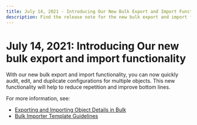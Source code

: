 ```yaml
---
title: July 14, 2021 - Introducing Our New Bulk Export and Import Functionality
description: Find the release note for the new bulk export and import functionality that has been introduced.
---
```


# July 14, 2021: Introducing Our new bulk export and import functionality

With our new bulk export and import functionality, you can now quickly audit, edit, and duplicate configurations for multiple objects. This new functionality will help to reduce repetition and improve bottom lines.

For more information, see:

- [Exporting and Importing Object Details in Bulk](exporting-and-importing-object-details-in-bulk.md)
- [Bulk Importer Template Guidelines](bulk-importer-template-guidelines.md)
